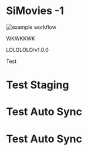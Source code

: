 # SiMovies -1

![example workflow](https://github.com/amary21/SiMovies/actions/workflows/android.yml/badge.svg)

WKWKKWK

LOLOLOLO/v1.0.0

Test

# Test Staging
# Test Auto Sync
# Test Auto Sync

